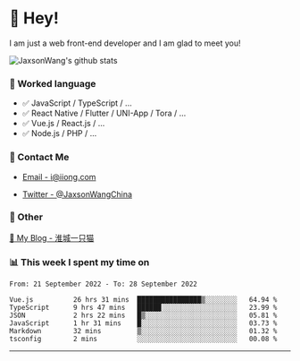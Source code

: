 # 👋 Hey!

I am just a web front-end developer and I am glad to meet you!

![JaxsonWang's github stats](https://github-readme-stats.vercel.app/api?username=JaxsonWang&&show_icons=true&&title_color=1abc9c&&icon_color=1abc9c)


### 📝 Worked language

- ✅ JavaScript / TypeScript / ...
- ✅ React Native / Flutter / UNI-App / Tora / ...
- ✅ Vue.js / React.js / ...
- ✅ Node.js / PHP / ...

### 📮 Contact Me

- [Email - i@iiong.com](mailto:i@iiong.com)

- [Twitter - @JaxsonWangChina](https://twitter.com/JaxsonWangChina)

### 🤪 Other

[📌 My Blog - 淮城一只猫](https://iiong.com)

### 📊 This week I spent my time on

<!--START_SECTION:waka-->

```text
From: 21 September 2022 - To: 28 September 2022

Vue.js          26 hrs 31 mins  ████████████████▒░░░░░░░░   64.94 %
TypeScript      9 hrs 47 mins   ██████░░░░░░░░░░░░░░░░░░░   23.99 %
JSON            2 hrs 22 mins   █▒░░░░░░░░░░░░░░░░░░░░░░░   05.81 %
JavaScript      1 hr 31 mins    █░░░░░░░░░░░░░░░░░░░░░░░░   03.73 %
Markdown        32 mins         ▒░░░░░░░░░░░░░░░░░░░░░░░░   01.32 %
tsconfig        2 mins          ░░░░░░░░░░░░░░░░░░░░░░░░░   00.08 %
```

<!--END_SECTION:waka-->

---
